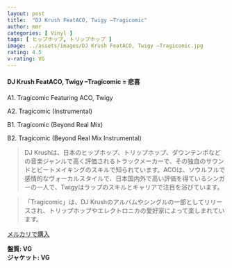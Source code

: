 ```yaml
---
layout: post
title:  "DJ Krush FeatACO, Twigy –Tragicomic"
author: mmr
categories: [ Vinyl ]
tags: [ ヒップホップ, トリップホップ ]
image: ../assets/images/DJ Krush FeatACO, Twigy –Tragicomic.jpg
rating: 4.5
v-rating: VG
---
```


#### DJ Krush FeatACO, Twigy –Tragicomic = 悲喜


A1. Tragicomic Featuring ACO, Twigy


A2. Tragicomic (Instrumental)
 


B1. Tragicomic (Beyond Real Mix)


B2. Tragicomic (Beyond Real Mix Instrumental)


> DJ Krushは、日本のヒップホップ、トリップホップ、ダウンテンポなどの音楽ジャンルで高く評価されるトラックメーカーで、その独自のサウンドとビートメイキングのスキルで知られています。ACOは、ソウルフルで感情的なヴォーカルスタイルで、日本国内外で高い評価を得ているシンガーの一人で、Twigyはラップのスキルとキャリアで注目を浴びています。

> 「Tragicomic」は、DJ Krushのアルバムやシングルの一部としてリリースされ、トリップホップやエレクトロニカの愛好家によって楽しまれています。


[メルカリで購入](https://jp.mercari.com/item/m20863215408)


<div class="mt-4 mb-4 d-flex align-items-center">
<strong class="mr-1">盤質: VG</strong>
</div>
<div class="mt-4 mb-4 d-flex align-items-center">
<strong class="mr-1">ジャケット: VG</strong>
</div>